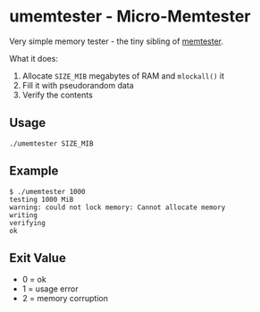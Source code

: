 umemtester - Micro-Memtester
============================

Very simple memory tester - the tiny sibling of
[memtester](http://pyropus.ca/software/memtester/).

What it does:

1) Allocate `SIZE_MIB` megabytes of RAM and `mlockall()` it
2) Fill it with pseudorandom data
3) Verify the contents

Usage
-----

```
./umemtester SIZE_MIB
```

Example
-------

```
$ ./umemtester 1000
testing 1000 MiB
warning: could not lock memory: Cannot allocate memory
writing
verifying
ok
```

Exit Value
----------

* 0 = ok
* 1 = usage error
* 2 = memory corruption
